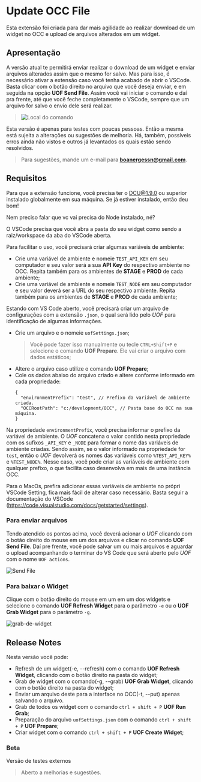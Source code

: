 # Update OCC File

Esta extensão foi criada para dar mais agilidade ao realizar download de um widget no OCC e upload de arquivos alterados em um widget.

## Apresentação

A versão atual te permitirá enviar realizar o download de um widget e enviar arquivos alterados assim que o mesmo for salvo. Mas para isso, é necessário ativar a extensão caso você tenha acabado de abrir o VSCode. Basta clicar com o botão direito no arquivo que você deseja enviar, e em seguida na opção **UOF Send File**. Assim você vai iniciar o comando e daí pra frente, até que você feche completamente o VSCode, sempre que um arquivo for salvo o envio dele será realizar.
> ![Local do comando](https://user-images.githubusercontent.com/22202005/91325262-5a58c100-e799-11ea-8d68-b1a9607c9b81.png)

Esta versão é apenas para testes com poucas pessoas. Então a mesma está sujeita a alterações ou sugestões de melhoria.
Há, também, possíveis erros ainda não vistos e outros já levantados os quais estão sendo resolvidos.

> Para sugestões, mande um e-mail para **boanergessn@gmail.com**.

## Requisitos

Para que a extensão funcione, você precisa ter o DCU@1.9.0 ou superior instalado globalmente em sua máquina. Se já estiver instalado, então deu bom!

Nem preciso falar que vc vai precisa do Node instalado, né?

O VSCode precisa que você abra a pasta do seu widget como sendo a raiz/workspace da aba do VSCode aberta.

Para facilitar o uso, você precisará criar algumas variáveis de ambiente:

- Crie uma variável de ambiente e nomeie `TEST_API_KEY` em seu computador e seu valor será a sua **API Key** do respectivo ambiente no OCC. Repita também para os ambientes de **STAGE** e **PROD** de cada ambiente;
- Crie uma variável de ambiente e nomeie `TEST_NODE` em seu computador e seu valor deverá ser a URL do seu respectivo ambiente. Repita também para os ambientes de **STAGE** e **PROD** de cada ambiente;

Estando com VS Code aberto, você precisará criar um arquivo de configurações com a extensão `.json`, o qual será lido pelo _UOF_ para identificação de algumas informações.

- Crie um arquivo e o nomeie `uofSettings.json`; 
  >Você pode fazer isso manualmente ou tecle `CTRL+Shift+P` e selecione o comando **UOF Prepare**. Ele vai criar o arquivo com dados estáticos;
- Altere o arquivo caso utilize o comando **UOF Prepare**;
- Cole os dados abaixo do arquivo criado e altere conforme informado em cada propriedade:
  ```
  {
    "environmentPrefix": "test", // Prefixo da variável de ambiente criada.
    "OCCRootPath": "c:/development/OCC", // Pasta base do OCC na sua máquina.
  }
  ```
Na propriedade `environmentPrefix`, você precisa informar o prefixo da variável de ambiente. O _UOF_ concatena o valor contido nesta propriedade com os sufixos `_API_KEY` e `_NODE` para formar o nome das variáveis de ambiente criadas. Sendo assim, se o valor informado na propriedade for `test`, então o _UOF_ devolverá os nomes das variáveis como `%TEST_API_KEY%` e `%TEST_NODE%`. Nesse caso, você pode criar as variáveis de ambiente com qualquer prefixo, o que facilita caso desenvolva em mais de uma instância OCC.

Para o MacOs, prefira adicionar essas variáveis de ambiente no própri VSCode Setting, fica mais fácil de alterar caso necessário. Basta seguir a documentação do VSCode (https://code.visualstudio.com/docs/getstarted/settings).

### Para enviar arquivos

Tendo atendido os pontos acima, você deverá acionar o _UOF_ clicando com o botão direito do mouse em um dos arquivos e clicar no comando **UOF Send File**. Daí pre frente, você pode salvar um ou mais arquivos e aguardar o upload acompanhando o terminar do VS Code que será aberto pelo _UOF_ com o nome `UOF actions`.

![Send File](https://user-images.githubusercontent.com/22202005/91325262-5a58c100-e799-11ea-8d68-b1a9607c9b81.png)


### Para baixar o Widget

Clique com o botão direito do mouse em um em um dos widgets e selecione o comando **UOF Refresh Widget** para o parâmetro `-e` ou o **UOF Grab Widget** para o parâmetro `-g`.

![grab-de-widget](https://user-images.githubusercontent.com/22202005/91342244-1d002d80-e7b1-11ea-8731-c5cf31ca4b62.png)

## Release Notes

Nesta versão você pode:
- Refresh de um widget(-e, --refresh) com o comando **UOF Refresh Widget**, clicando com o botão direito na pasta do widget;
- Grab de widget com o comando(-g, --grab) **UOF Grab Widget**, clicando com o botão direito na pasta do widget;
- Enviar um arquivo deste para a interface no OCC(-t, --put) apenas salvando o arquivo.
- Grab de todos os widget com o comando `ctrl + shift + P` **UOF Run Grab**;
- Preparação do arquivo `uofSettings.json` com o comando `ctrl + shift + P` **UOF Prepare**;
- Criar widget com o comando `ctrl + shift + P` **UOF Create Widget**;

### Beta

Versão de testes externos
> Aberto a melhorias e sugestões.
